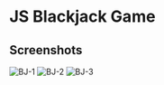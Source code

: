 # JS Blackjack Game
## Screenshots
![BJ-1](https://res.cloudinary.com/smilj4npj4nic/image/upload/v1598534856/BJ-2_sct9qt.png)
![BJ-2](https://res.cloudinary.com/smilj4npj4nic/image/upload/v1598534869/BJ-3_lpfrvn.png)
![BJ-3](https://res.cloudinary.com/smilj4npj4nic/image/upload/v1598534889/BJ-1_l0gppm.png)
